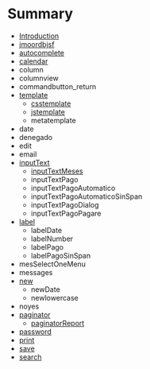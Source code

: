 # Summary

* [Introduction](README.md)
* [jmoordbjsf](chapter1.md)
* [autocomplete](autocomplete.md)
* [calendar](calendar.md)
* column
* columnview
* commandbutton\_return
* [template](template.md)
  * [csstemplate](template/csstemplate.md)
  * [jstemplate](template/jstemplate.md)
  * metatemplate
* date
* denegado
* edit
* email
* [inputText](inputtext.md)
  * [inputTextMeses](inputtext/inputtextmeses.md)
  * inputTextPago
  * inputTextPagoAutomatico
  * inputTextPagoAutomaticoSinSpan
  * inputTextPagoDialog
  * inputTextPagoPagare
* [label](label.md)
  * labelDate
  * labelNumber
  * labelPago
  * labelPagoSinSpan
* mesSelectOneMenu
* messages
* [new](new.md)
  * newDate
  * newlowercase
* noyes
* [paginator](paginator.md)
  * [paginatorReport](paginator/paginatorreport.md)
* [password](password.md)
* [print](print.md)
* [save](save.md)
* [search](search.md)

